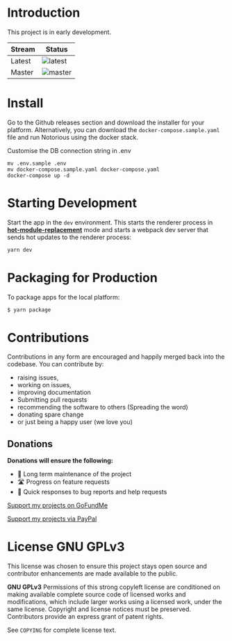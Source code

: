 
# Introduction

This project is in early development.

|Stream|Status|
|---|---|
|Latest|![latest](https://github.com/danobot/notorious/workflows/Build/badge.svg?branch=develop)|
|Master|![master](https://github.com/danobot/notorious/workflows/Build/badge.svg?branch=master)|

# Install

Go to the Github releases section and download the installer for your platform. Alternatively, you can download the `docker-compose.sample.yaml` file and run Notorious using the docker stack.

Customise the DB connection string in .env
```
mv .env.sample .env
mv docker-compose.sample.yaml docker-compose.yaml
docker-compose up -d
```
# Starting Development

Start the app in the `dev` environment. This starts the renderer process in [**hot-module-replacement**](https://webpack.js.org/guides/hmr-react/) mode and starts a webpack dev server that sends hot updates to the renderer process:

```bash
yarn dev
```

# Packaging for Production

To package apps for the local platform:

```bash
$ yarn package
```
# Contributions
Contributions in any form are encouraged and happily merged back into the codebase. You can contribute by:

* raising issues, 
* working on issues,
* improving documentation
* Submitting pull requests
* recommending the software to others (Spreading the word)
* donating spare change
* or just being a happy user (we love you)

## Donations

**Donations will ensure the following:**

- 🔨 Long term maintenance of the project
- 🛣 Progress on feature requests
- 🐛 Quick responses to bug reports and help requests

[Support my projects on GoFundMe](https://gf.me/u/w62k93)

[Support my projects via PayPal](https://paypal.me/danielb160)


# License GNU GPLv3

This license was chosen to ensure this project stays open source and contributor enhancements are made available to the public.

**GNU GPLv3**
Permissions of this strong copyleft license are conditioned on making available complete source code of licensed works and modifications, which include larger works using a licensed work, under the same license. Copyright and license notices must be preserved. Contributors provide an express grant of patent rights.

See `COPYING` for complete license text.
